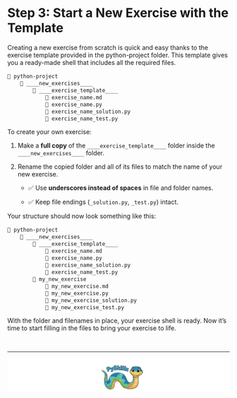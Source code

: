 # Step 3: Start a New Exercise with the Template

Creating a new exercise from scratch is quick and easy thanks to the exercise template provided in the python-project folder. This template gives you a ready-made shell that includes all the required files.

```text
📂 python-project
    📂 ____new_exercises____
        📂 ____exercise_template____
            📄 exercise_name.md
            📄 exercise_name.py
            📄 exercise_name_solution.py
            📄 exercise_name_test.py
```

To create your own exercise:

1. Make a __full copy__ of the `____exercise_template____` folder inside the `____new_exercises____` folder.

2. Rename the copied folder and all of its files to match the name of your new exercise.

    * ✅ Use __underscores instead of spaces__ in file and folder names.

    * ✅ Keep file endings (`_solution.py`, `_test.py`) intact.

Your structure should now look something like this:

```
📂 python-project
    📂 ____new_exercises____
        📂 ____exercise_template____
            📄 exercise_name.md
            📄 exercise_name.py
            📄 exercise_name_solution.py
            📄 exercise_name_test.py
        📂 my_new_exercise
            📄 my_new_exercise.md
            📄 my_new_exercise.py
            📄 my_new_exercise_solution.py
            📄 my_new_exercise_test.py
```

With the folder and filenames in place, your exercise shell is ready. Now it’s time to start filling in the files to bring your exercise to life.

<BR>

************

[![Skillz Catalog](../graphics/PySkillzFooter.png)](skillz-catalog)
